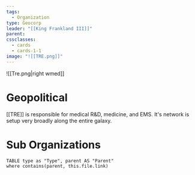 ```yaml
---
tags:
  - Organization
type: Geocorp
leader: "[[King Frankland III]]"
parent: 
cssclasses:
  - cards
  - cards-1-1
image: "![[TRE.png]]"
---
```

![[Tre.png|right wmed]]
# Geopolitical
[[TRE]] is responsible for medical R&D, medicine, and EMS. It's network is setup very broadly along the entire galaxy.
# Sub Organizations
```dataview
TABLE type as "Type", parent AS "Parent"
where contains(parent, this.file.link)
```
